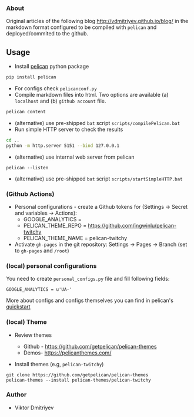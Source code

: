 ### About

Original articles of the following blog http://vdmitriyev.github.io/blog/ in the markdown format configured to be compiled with ```pelican``` and deployed/commited to the github.

## Usage

* Install [pelican](https://github.com/getpelican/pelican) python package
```bash
pip install pelican
```
* For configs check ```pelicanconf.py```
* Compile markdown files into html. Two options are available (a) ```localhost``` and (b) ```github account``` file.
```bash
pelican content
```
* (alternative) use pre-shipped ```bat``` script ```scripts/compilePelican.bat```
* Run simple HTTP server to check the results
```bash
cd ..
python -m http.server 5151 --bind 127.0.0.1
```
* (alternative) use internal web server from pelican
```
pelican --listen
```
* (alternative) use pre-shipped ```bat``` script
```scripts/startSimpleHTTP.bat```

### (Github Actions) 

* Personal configurations - create a Github  tokens for (Settings -> Secret and variables -> Actions):
	+ GOOGLE_ANALYTICS = 
	+ PELICAN_THEME_REPO = https://github.com/ingwinlu/pelican-twitchy
	+ PELICAN_THEME_NAME = pelican-twitchy
* Activate ```gh-pages``` in the git repository: Settings -> Pages -> Branch (set to ```gh-pages``` and ```/root```)


### (local) personal configurations

You need to create ```personal_configs.py``` file and fill following fields:
```text
GOOGLE_ANALYTICS = u'UA-'
```

More about configs and configs themselves you can find in pelican's [quickstart](https://docs.getpelican.com/en/latest/quickstart.html)

### (local) Theme

* Review themes
    - Github - https://github.com/getpelican/pelican-themes
    - Demos- https://pelicanthemes.com/

* Install themes (e.g, ```pelican-twitchy```)
```
git clone https://github.com/getpelican/pelican-themes
pelican-themes --install pelican-themes/pelican-twitchy
```

### Author

* Viktor Dmitriyev
